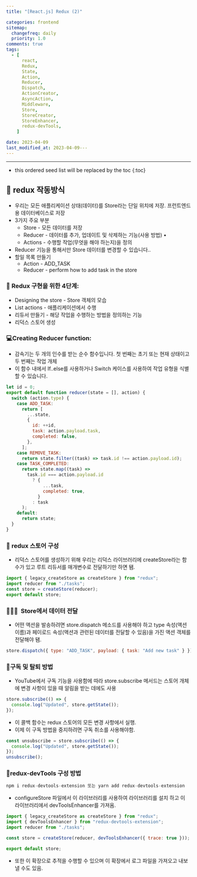 ```yaml
---
title: "[React.js] Redux (2)"

categories: frontend
sitemap:
  changefreq: daily
  priority: 1.0
comments: true
tags:
  - [
      react,
      Redux,
      State,
      Action,
      Reducer,
      Dispatch,
      ActionCreator,
      AsyncAction,
      Middleware,
      Store,
      StoreCreator,
      StoreEnhancer,
      redux-devTools,
    ]

date: 2023-04-09
last_modified_at: 2023-04-09---
---
```


---

<!-- prettier-ignore -->
* this ordered seed list will be replaced by the toc 
{:toc}

## 🚀 redux 작동방식

- 우리는 모든 애플리케이션 상태(데이터)를 Store라는 단일 위치에 저장. 프런트엔드용 데이터베이스로 저장
- 3가지 주요 부분
  - Store - 모든 데이터를 저장
  - Reducer - 데이터를 추가, 업데이트 및 삭제하는 기능(사용 방법)
    •
  - Actions - 수행할 작업(무엇을 해야 하는지)을 정의
- Reducer 기능을 통해서만 Store 데이터를 변경할 수 있습니다..
- 할일 목록 만들기
  - Action - ADD_TASK
  - Reducer - perform how to add task in the store

### 📌 **Redux 구현을 위한 4단계**:

- Designing the store - Store 객체의 모습
- List actions - 애플리케이션에서 수행
- 리듀서 만들기 - 해당 작업을 수행하는 방법을 정의하는 기능
- 리덕스 스토어 생성

### 💻Creating Reducer function:

- 감속기는 두 개의 인수를 받는 순수 함수입니다. 첫 번째는 초기 또는 현재 상태이고 두 번째는 작업 개체
- 이 함수 내에서 If..else를 사용하거나 Switch 케이스를 사용하여 작업 유형을 식별할 수 있습니다.

```jsx
let id = 0;
export default function reducer(state = [], action) {
  switch (action.type) {
    case ADD_TASK:
      return [
        ...state,
        {
          id: ++id,
          task: action.payload.task,
          completed: false,
        },
      ];
    case REMOVE_TASK:
      return state.filter((task) => task.id !== action.payload.id);
    case TASK_COMPLETED:
      return state.map((task) =>
        task.id === action.payload.id
          ? {
              ...task,
              completed: true,
            }
          : task
      );
    default:
      return state;
  }
}
```

### 📜 **redux 스토어 구성**

- 리덕스 스토어를 생성하기 위해 우리는 리덕스 라이브러리에 createStore라는 함수가 있고 루트 리듀서를 매개변수로 전달하기만 하면 됌.

```jsx
import { legacy_createStore as createStore } from "redux";
import reducer from "./tasks";
const store = createStore(reducer);
export default store;
```

### 🧑🏻‍💻  Store**에서 데이터 전달**

- 어떤 액션을 발송하려면 store.dispatch 메소드를 사용해야 하고 type 속성(액션 이름)과 페이로드 속성(액션과 관련된 데이터를 전달할 수 있음)을 가진 액션 객체를 전달해야 됌.

```jsx
store.dispatch({ type: "ADD_TASK", payload: { task: "Add new task" } });
```

### 🔔**구독 및 탈퇴 방법**

- YouTube에서 구독 기능을 사용함에 따라 store.subscribe 메서드는 스토어 개체에 변경 사항이 있을 때 알림을 받는 데에도 사용

```jsx
store.subscribe(() => {
  console.log("Updated", store.getState());
});
```

- 이 콜백 함수는 redux 스토어의 모든 변경 사항에서 실행.
- 이제 이 구독 방법을 중지하려면 구독 취소를 사용해야함.

```jsx
const unsubscribe = store.subscribe(() => {
  console.log("Updated", store.getState());
});
unsubscribe();
```

### 🚀redux-devTools 구성 방법

```jsx
npm i redux-devtools-extension 또는 yarn add redux-devtools-extension
```

- configureStore 파일에서 이 라이브러리를 사용하여 라이브러리를 설치 하고 이 라이브러리에서 devToolsEnhancer를 가져옴.

```jsx
import { legacy_createStore as createStore } from "redux";
import { devToolsEnhancer } from "redux-devtools-extension";
import reducer from "./tasks";

const store = createStore(reducer, devToolsEnhancer({ trace: true }));

export default store;
```

- 또한 이 확장으로 추적을 수행할 수 있으며 이 확장에서 로그 파일을 가져오고 내보낼 수도 있음.
